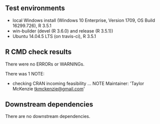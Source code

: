 ## Test environments
* local Windows install (Windows 10 Enterprise, Version 1709, OS Build 16299.726), R 3.5.1
* win-builder (devel (R 3.6.0) and release (R 3.5.1))
* Ubuntu 14.04.5 LTS (on travis-ci), R 3.5.1

## R CMD check results
There were no ERRORs or WARNINGs.

There was 1 NOTE:
* checking CRAN incoming feasibility ... NOTE
Maintainer: 'Taylor McKenzie <tkmckenzie@gmail.com>'

## Downstream dependencies
There are no downstream dependencies.
